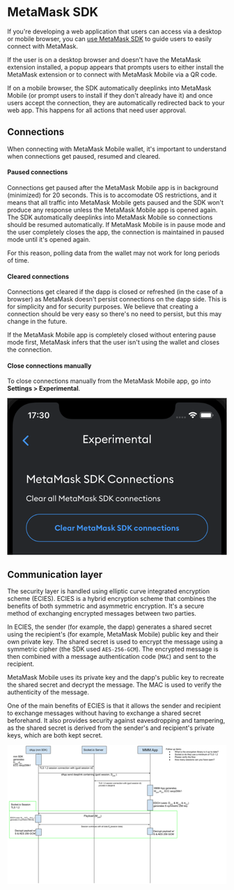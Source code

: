 # MetaMask SDK

If you're developing a web application that users can access via a desktop or mobile browser, you
can [use MetaMask SDK](../how-to/use-sdk) to guide users to easily connect with MetaMask.

If the user is on a desktop browser and doesn't have the MetaMask extension installed, a popup
appears that prompts users to either install the MetaMask extension or to connect with MetaMask
Mobile via a QR code.

If on a mobile browser, the SDK automatically deeplinks into MetaMask Mobile (or prompt users to
install if they don't already have it) and once users accept the connection, they are
automatically redirected back to your web app.
This happens for all actions that need user approval.

## Connections

When connecting with MetaMask Mobile wallet, it's important to understand when connections get
paused, resumed and cleared.

#### Paused connections

Connections get paused after the MetaMask Mobile app is in background (minimized) for 20 seconds.
This is to accomodate OS restrictions, and it means that all traffic into MetaMask Mobile gets
paused and the SDK won't produce any response unless the MetaMask Mobile app is opened again.
The SDK automatically deeplinks into MetaMask Mobile so connections should be resumed automatically.
If MetaMask Mobile is in pause mode and the user completely closes the app, the connection is
maintained in paused mode until it's opened again.

For this reason, polling data from the wallet may not work for long periods of time.

#### Cleared connections

Connections get cleared if the dapp is closed or refreshed (in the case of a browser) as MetaMask
doesn't persist connections on the dapp side.
This is for simplicity and for security purposes.
We believe that creating a connection should be very easy so there's no need to persist, but this
may change in the future.

If the MetaMask Mobile app is completely closed without entering pause mode first, MetaMask infers
that the user isn't using the wallet and closes the connection.

#### Close connections manually

To close connections manually from the MetaMask Mobile app, go into **Settings > Experimental**.

![Connections](../../assets/sdk-clear-connections.png)

## Communication layer

The security layer is handled using elliptic curve integrated encryption scheme (ECIES).
ECIES is a hybrid encryption scheme that combines the benefits of both symmetric and asymmetric encryption.
It's a secure method of exchanging encrypted messages between two parties.

In ECIES, the sender (for example, the dapp) generates a shared secret using the recipient's
(for example, MetaMask Mobile) public key and their own private key.
The shared secret is used to encrypt the message using a symmetric cipher (the SDK used `AES-256-GCM`).
The encrypted message is then combined with a message authentication code (`MAC`) and sent to the recipient.

MetaMask Mobile uses its private key and the dapp's public key to recreate the shared secret and
decrypt the message.
The MAC is used to verify the authenticity of the message.

One of the main benefits of ECIES is that it allows the sender and recipient to exchange messages
without having to exchange a shared secret beforehand.
It also provides security against eavesdropping and tampering, as the shared secret is derived from
the sender's and recipient's private keys, which are both kept secret.

![Sequence diagram](../../assets/sdk-comm-diagram.svg)
